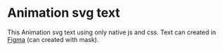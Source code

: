 # Animation svg text
This Animation svg text using only native js and css. Text can created in [Figma](https://www.figma.com/) (can created with mask).
